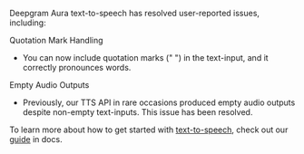 Deepgram Aura text-to-speech has resolved user-reported issues, including:



Quotation Mark Handling

- You can now include quotation marks (" ") in the text-input, and it correctly pronounces words.



Empty Audio Outputs

- Previously, our TTS API in rare occasions produced empty audio outputs despite non-empty text-inputs. This issue has been resolved. 

To learn more about how to get started with [text-to-speech](https://deepgram.com/product/text-to-speech), check out our [guide](https://developers.deepgram.com/docs/text-to-speech) in docs. 

